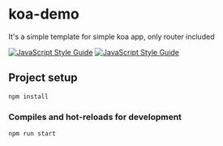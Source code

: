 # koa-demo

It's a simple template for simple koa app, only router included

[![JavaScript Style Guide](https://cdn.rawgit.com/standard/standard/master/badge.svg)](https://github.com/standard/standard)
[![JavaScript Style Guide](https://img.shields.io/badge/code_style-standard-brightgreen.svg)](https://standardjs.com)

## Project setup
```
npm install
```

### Compiles and hot-reloads for development
```
npm run start
```
